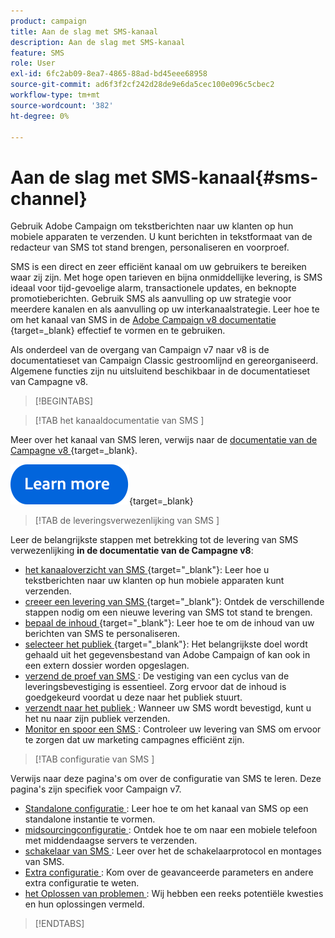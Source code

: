 ```yaml
---
product: campaign
title: Aan de slag met SMS-kanaal
description: Aan de slag met SMS-kanaal
feature: SMS
role: User
exl-id: 6fc2ab09-8ea7-4865-88ad-bd45eee68958
source-git-commit: ad6f3f2cf242d28de9e6da5cec100e096c5cbec2
workflow-type: tm+mt
source-wordcount: '382'
ht-degree: 0%

---
```


# Aan de slag met SMS-kanaal{#sms-channel}

Gebruik Adobe Campaign om tekstberichten naar uw klanten op hun mobiele apparaten te verzenden. U kunt berichten in tekstformaat van de redacteur van SMS tot stand brengen, personaliseren en voorproef.

SMS is een direct en zeer efficiënt kanaal om uw gebruikers te bereiken waar zij zijn. Met hoge open tarieven en bijna onmiddellijke levering, is SMS ideaal voor tijd-gevoelige alarm, transactionele updates, en beknopte promotieberichten. Gebruik SMS als aanvulling op uw strategie voor meerdere kanalen en als aanvulling op uw interkanaalstrategie. Leer hoe te om het kanaal van SMS in de [ Adobe Campaign v8 documentatie ](https://experienceleague.adobe.com/docs/campaign/campaign-v8/send/sms/sms.html){target=_blank} effectief te vormen en te gebruiken.

Als onderdeel van de overgang van Campaign v7 naar v8 is de documentatieset van Campaign Classic gestroomlijnd en gereorganiseerd. Algemene functies zijn nu uitsluitend beschikbaar in de documentatieset van Campagne v8.

>[!BEGINTABS]

>[!TAB  het kanaaldocumentatie van SMS ]

Meer over het kanaal van SMS leren, verwijs naar de [ documentatie van de Campagne v8 ](https://experienceleague.adobe.com/docs/campaign/campaign-v8/send/sms/sms.html){target=_blank}.


[![afbeelding](../../assets/do-not-localize/learn-more-button.svg)](https://experienceleague.adobe.com/docs/campaign/campaign-v8/send/sms/sms.html){target=_blank}


>[!TAB  de leveringsverwezenlijking van SMS ]

Leer de belangrijkste stappen met betrekking tot de levering van SMS verwezenlijking **in de documentatie van de Campagne v8**:

* [ het kanaaloverzicht van SMS ](https://experienceleague.adobe.com/docs/campaign/campaign-v8/send/sms/sms.html){target="_blank"}: Leer hoe u tekstberichten naar uw klanten op hun mobiele apparaten kunt verzenden.
* [ creeer een levering van SMS ](https://experienceleague.adobe.com/docs/campaign/campaign-v8/send/sms/create-sms/create-sms.html){target="_blank"}: Ontdek de verschillende stappen nodig om een nieuwe levering van SMS tot stand te brengen.
* [ bepaal de inhoud ](https://experienceleague.adobe.com/docs/campaign/campaign-v8/send/sms/create-sms/sms-content.html){target="_blank"}: Leer hoe te om de inhoud van uw berichten van SMS te personaliseren.
* [ selecteer het publiek ](https://experienceleague.adobe.com/docs/campaign/campaign-v8/send/sms/create-sms/sms-audience.html){target="_blank"}: Het belangrijkste doel wordt gehaald uit het gegevensbestand van Adobe Campaign of kan ook in een extern dossier worden opgeslagen.
* [ verzend de proef van SMS ](https://experienceleague.adobe.com/docs/campaign/campaign-v8/send/sms/validate-sms/sms-proofs.html): De vestiging van een cyclus van de leveringsbevestiging is essentieel. Zorg ervoor dat de inhoud is goedgekeurd voordat u deze naar het publiek stuurt.
* [ verzendt naar het publiek ](https://experienceleague.adobe.com/docs/campaign/campaign-v8/send/sms/validate-sms/sms-send.html): Wanneer uw SMS wordt bevestigd, kunt u het nu naar zijn publiek verzenden.
* [ Monitor en spoor een SMS ](https://experienceleague.adobe.com/docs/campaign/campaign-v8/send/sms/sms-monitor.html): Controleer uw levering van SMS om ervoor te zorgen dat uw marketing campagnes efficiënt zijn.


>[!TAB  configuratie van SMS ]

Verwijs naar deze pagina&#39;s om over de configuratie van SMS te leren. Deze pagina&#39;s zijn specifiek voor Campaign v7.

* [ Standalone configuratie ](sms-set-up.md): Leer hoe te om het kanaal van SMS op een standalone instantie te vormen.
* [ midsourcingconfiguratie ](sms-set-up-mid.md): Ontdek hoe te om naar een mobiele telefoon met middendaagse servers te verzenden.
* [ schakelaar van SMS ](sms-protocol.md): Leer over het de schakelaarprotocol en montages van SMS.
* [ Extra configuratie ](sms-send.md): Kom over de geavanceerde parameters en andere extra configuratie te weten.
* [ het Oplossen van problemen ](troubleshooting-sms.md): Wij hebben een reeks potentiële kwesties en hun oplossingen vermeld.

>[!ENDTABS]



<!--
Use Adobe Campaign to send personalized SMS messages.

Before starting sending SMS:

* Make sure recipient profiles contain at least a mobile phone in their profile.
* Learn more about the Adobe Campaign [Delivery best practices](delivery-best-practices.md).

The key steps to send a SMS are as follows:

* [Configure the SMS channel](sms-set-up.md)
* [Create a SMS delivery](sms-create.md)
* [Define the audience](sms-create.md#selecting-the-target-population)
* [Define the SMS content](sms-create.md#defining-the-sms-content)
* [Send, monitor and track SMS](sms-send.md)
* [Troubleshoot](troubleshooting-sms.md)

In addition, you need to be familiar with SMS protocol and settings. Walk through the connection set up between Adobe Campaign and a SMPP provider in [this document](sms-protocol.md)

For global information on how to create a delivery, refer to [this section](steps-about-delivery-creation-steps.md).

>[!NOTE]
>
>Adobe Campaign also lets you submit notifications on mobile terminals, via its **Adobe Campaign Mobile App Channel (NMAC)** option. 
> 
>For more on this, refer to the [Get started with mobile app channel](about-mobile-app-channel.md) section.
-->